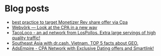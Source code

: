# Blog posts
<!-- BLOG-POST-LIST:START -->
- [best practice to target Monetizer Rev share offer via Cpa](https://afflift.com/f/threads/best-practice-to-target-monetizer-rev-share-offer-via-cpa.10547/)
- [Webvõrk — Look at the CPA in a new way](https://afflift.com/f/threads/webv%C3%B5rk-%E2%80%94-look-at-the-cpa-in-a-new-way.2820/)
- [TacoLoco - an ad network from LosPollos. Extra large servings of high quality traffic!](https://afflift.com/f/threads/tacoloco-an-ad-network-from-lospollos-extra-large-servings-of-high-quality-traffic.3467/)
- [Southeast Asia with dr.cash. Vietnam. TOP 5 facts about GEO.](https://afflift.com/f/threads/southeast-asia-with-dr-cash-vietnam-top-5-facts-about-geo.9726/)
- [AdsEmpire - CPA Network with Exclusive Dating offers and Smartlink!](https://afflift.com/f/threads/adsempire-cpa-network-with-exclusive-dating-offers-and-smartlink.6820/)
<!-- BLOG-POST-LIST:END -->
